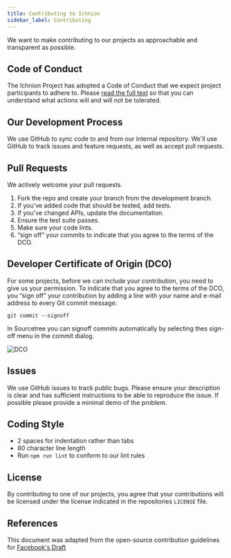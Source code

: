 ```yaml
---
title: Contributing to Ichnion
sidebar_label: Contributing
---
```


We want to make contributing to our projects as approachable and transparent as
possible.

## Code of Conduct
The Ichnion Project has adopted a Code of Conduct that we expect project
participants to adhere to. Please [read the full text](https://github.com/ichnion/.github/blob/main/CODE_OF_CONDUCT.md)
so that you can understand what actions will and will not be tolerated.

## Our Development Process
We use GitHub to sync code to and from our internal repository. We'll use GitHub
to track issues and feature requests, as well as accept pull requests.

## Pull Requests
We actively welcome your pull requests.

1. Fork the repo and create your branch from the development branch.
2. If you've added code that should be tested, add tests.
3. If you've changed APIs, update the documentation.
4. Ensure the test suite passes.
5. Make sure your code lints.
6. “sign off” your commits to indicate that you agree to the terms of the DCO.

## Developer Certificate of Origin (DCO)
For some projects, before we can include your contribution, you need to
give us your permission. To indicate that you agree to the terms of the DCO,
you “sign off” your contribution by adding a line with your name and e-mail
address to every Git commit message:

```
git commit --signoff
```

In Sourcetree you can signoff commits automatically by selecting thes sign-off menu
in the commit dialog.

![DCO](https://user-images.githubusercontent.com/914122/74705003-b88a7180-5255-11ea-939a-d9b729947865.png)

## Issues
We use GitHub issues to track public bugs. Please ensure your description is
clear and has sufficient instructions to be able to reproduce the issue.
If possible please provide a minimal demo of the problem.

## Coding Style
* 2 spaces for indentation rather than tabs
* 80 character line length
* Run `npm run lint` to conform to our lint rules

## License
By contributing to one of our projects, you agree that your contributions will be licensed
under the license indicated in the repositories `LICENSE` file.

## References
This document was adapted from the open-source contribution guidelines for
[Facebook's Draft](https://github.com/facebook/draft-js/blob/5dd99d327066f5f0b30b95ab95770822cff1ac65/CONTRIBUTING.md)
